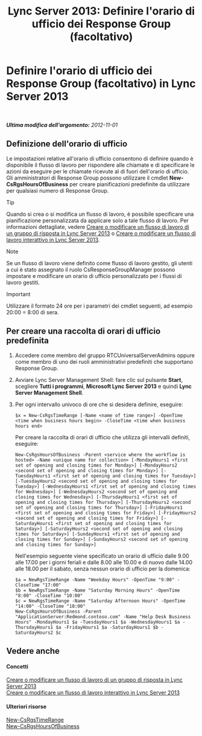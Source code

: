 ﻿---
title: "Lync Server 2013: Definire l'orario di ufficio dei Response Group (facoltativo)"
TOCTitle: Definire l'orario di ufficio dei Response Group (facoltativo)
ms:assetid: d62551b2-1847-4e1b-abe8-683b72aa94d5
ms:mtpsurl: https://technet.microsoft.com/it-it/library/JJ205291(v=OCS.15)
ms:contentKeyID: 49302102
ms.date: 08/24/2015
mtps_version: v=OCS.15
ms.translationtype: HT
---

# Definire l'orario di ufficio dei Response Group (facoltativo) in Lync Server 2013

 

_**Ultima modifica dell'argomento:** 2012-11-01_

## Definizione dell'orario di ufficio

Le impostazioni relative all'orario di ufficio consentono di definire quando è disponibile il flusso di lavoro per rispondere alle chiamate e di specificare le azioni da eseguire per le chiamate ricevute al di fuori dell'orario di ufficio. Gli amministratori di Response Group possono utilizzare il cmdlet **New-CsRgsHoursOfBusiness** per creare pianificazioni predefinite da utilizzare per qualsiasi numero di Response Group.

> [!tip]  
> Quando si crea o si modifica un flusso di lavoro, è possibile specificare una pianificazione personalizzata da applicare solo a tale flusso di lavoro. Per informazioni dettagliate, vedere <a href="lync-server-2013-create-or-modify-a-hunt-group-workflow.md">Creare o modificare un flusso di lavoro di un gruppo di risposta in Lync Server 2013</a> o <a href="lync-server-2013-create-or-modify-an-interactive-workflow.md">Creare o modificare un flusso di lavoro interattivo in Lync Server 2013</a>.


> [!NOTE]
> Se un flusso di lavoro viene definito come flusso di lavoro gestito, gli utenti a cui è stato assegnato il ruolo CsResponseGroupManager possono impostare e modificare un orario di ufficio personalizzato per i flussi di lavoro gestiti.



> [!IMPORTANT]  
> Utilizzare il formato 24 ore per i parametri dei cmdlet seguenti, ad esempio 20:00 = 8:00 di sera.

## Per creare una raccolta di orari di ufficio predefinita

1.  Accedere come membro del gruppo RTCUniversalServerAdmins oppure come membro di uno dei ruoli amministrativi predefiniti che supportano Response Group.

2.  Avviare Lync Server Management Shell: fare clic sul pulsante **Start**, scegliere **Tutti i programmi**, **Microsoft Lync Server 2013** e quindi **Lync Server Management Shell**.

3.  Per ogni intervallo univoco di ore che si desidera definire, eseguire:
    
        $x = New-CsRgsTimeRange [-Name <name of time range>] -OpenTime <time when business hours begin> -CloseTime <time when business hours end>
    
    Per creare la raccolta di orari di ufficio che utilizza gli intervalli definiti, eseguire:
    
        New-CsRgsHoursOfBusiness -Parent <service where the workflow is hosted> -Name <unique name for collection> [-MondayHours1 <first set of opening and closing times for Monday>] [-MondayHours2 <second set of opening and closing times for Monday>] [-TuesdayHours1 <first set of opening and closing times for Tuesday>] [-TuesdayHours2 <second set of opening and closing times for Tuesday>] [-WednesdayHours1 <first set of opening and closing times for Wednesday>] [-WednesdayHours2 <second set of opening and closing times for Wednesday>] [-ThursdayHours1 <first set of opening and closing times for Thursday>] [-ThursdayHours2 <second set of opening and closing times for Thursday>] [-FridayHours1 <first set of opening and closing times for Friday>] [-FridayHours2 <second set of opening and closing times for Friday>] [-SaturdayHours1 <first set of opening and closing times for Saturday>] [-SaturdayHours2 <second set of opening and closing times for Saturday>] [-SundayHours1 <first set of opening and closing times for Sunday>] [-SundayHours2 <second set of opening and closing times for Sunday>]
    
    Nell'esempio seguente viene specificato un orario di ufficio dalle 9.00 alle 17.00 per i giorni feriali e dalle 8.00 alle 10.00 e di nuovo dalle 14.00 alle 18.00 per il sabato, senza nessun orario di ufficio per la domenica:
    
        $a = NewRgsTimeRange -Name "Weekday Hours" -OpenTime "9:00" -CloseTime "17:00"
        $b = NewRgsTimeRange -Name "Saturday Morning Hours" -OpenTime "8:00" -CloseTime "10:00" 
        $c = NewRgsTimeRange -Name "Saturday Afternoon Hours" -OpenTime "14:00" -CloseTime "18:00" 
        New-CsRgsHoursOfBusiness -Parent "ApplicationServer:Redmond.contoso.com" -Name "Help Desk Business Hours" -MondayHours1 $a -TuesdayHours1 $a -WednesdayHours1 $a -ThursdayHours1 $a -FridayHours1 $a -SaturdayHours1 $b -SaturdayHours2 $c

## Vedere anche

#### Concetti

[Creare o modificare un flusso di lavoro di un gruppo di risposta in Lync Server 2013](lync-server-2013-create-or-modify-a-hunt-group-workflow.md)  
[Creare o modificare un flusso di lavoro interattivo in Lync Server 2013](lync-server-2013-create-or-modify-an-interactive-workflow.md)  

#### Ulteriori risorse

[New-CsRgsTimeRange](https://docs.microsoft.com/en-us/powershell/module/skype/New-CsRgsTimeRange)  
[New-CsRgsHoursOfBusiness](https://docs.microsoft.com/en-us/powershell/module/skype/New-CsRgsHoursOfBusiness)

